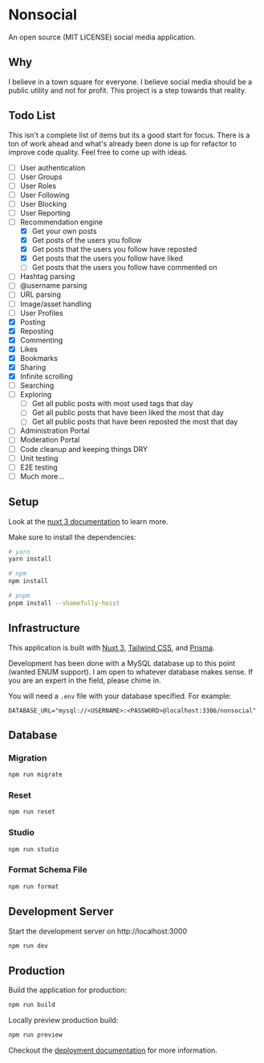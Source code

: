 # Nonsocial

An open source (MIT LICENSE) social media application.

## Why

I believe in a town square for everyone. I believe social media should be a public utility and not for profit. This project is a step towards that reality.

## Todo List

This isn't a complete list of items but its a good start for focus. There is a ton of work ahead and what's already been done is up for refactor to improve code quality. Feel free to come up with ideas.

- [ ] User authentication
- [ ] User Groups
- [ ] User Roles
- [ ] User Following
- [ ] User Blocking
- [ ] User Reporting
- [ ] Recommendation engine
  - [x] Get your own posts
  - [x] Get posts of the users you follow
  - [x] Get posts that the users you follow have reposted
  - [x] Get posts that the users you follow have liked
  - [ ] Get posts that the users you follow have commented on
- [ ] Hashtag parsing
- [ ] @username parsing
- [ ] URL parsing
- [ ] Image/asset handling
- [ ] User Profiles
- [x] Posting
- [x] Reposting
- [x] Commenting
- [x] Likes
- [x] Bookmarks
- [x] Sharing
- [x] Infinite scrolling
- [ ] Searching
- [ ] Exploring
  - [ ] Get all public posts with most used tags that day
  - [ ] Get all public posts that have been liked the most that day
  - [ ] Get all public posts that have been reposted the most that day
- [ ] Administration Portal
- [ ] Moderation Portal
- [ ] Code cleanup and keeping things DRY
- [ ] Unit testing
- [ ] E2E testing
- [ ] Much more...

## Setup

Look at the [nuxt 3 documentation](https://v3.nuxtjs.org) to learn more.

Make sure to install the dependencies:

```bash
# yarn
yarn install

# npm
npm install

# pnpm
pnpm install --shamefully-hoist
```

## Infrastructure

This application is built with [Nuxt 3](https://http://nuxt.com), [Tailwind CSS](https://http://tailwindcss.com), and [Prisma](https://www.prisma.io). 

Development has been done with a MySQL database up to this point (wanted ENUM support). I am open to whatever database makes sense. If you are an expert in the field, please chime in.

You will need a `.env` file with your database specified. For example:

```
DATABASE_URL="mysql://<USERNAME>:<PASSWORD>@localhost:3306/nonsocial"
```

## Database

### Migration

```bash
npm run migrate
```

### Reset

```bash
npm run reset
```

### Studio

```bash
npm run studio
```

### Format Schema File

```bash
npm run format
```

## Development Server

Start the development server on http://localhost:3000

```bash
npm run dev
```

## Production

Build the application for production:

```bash
npm run build
```

Locally preview production build:

```bash
npm run preview
```

Checkout the [deployment documentation](https://v3.nuxtjs.org/guide/deploy/presets) for more information.

